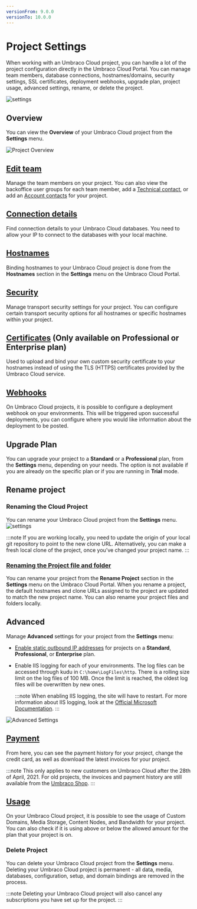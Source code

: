 ```yaml
---
versionFrom: 9.0.0
versionTo: 10.0.0
---
```


# Project Settings

When working with an Umbraco Cloud project, you can handle a lot of the project configuration directly in the Umbraco Cloud Portal. You can manage team members, database connections, hostnames/domains, security settings, SSL certificates, deployment webhooks, upgrade plan, project usage, advanced settings, rename, or delete the project.

![settings](images/project-settings-v10.png)

## Overview

You can view the **Overview** of your Umbraco Cloud project from the **Settings** menu.

![Project Overview](images/project-overview-1.png)

## [Edit team](../Team-Members)

Manage the team members on your project. You can also view the backoffice user groups for each team member, add a [Technical contact](../Team-Members/Technical-Contact.md), or add an [Account contacts](../Team-Members/Accounts-Contact.md) for your project.

## [Connection details](../../Databases)

Find connection details to your Umbraco Cloud databases. You need to allow your IP to connect to the databases with your local machine.

## [Hostnames](../Manage-Hostnames)

Binding hostnames to your Umbraco Cloud project is done from the **Hostnames** section in the **Settings** menu on the Umbraco Cloud Portal.

## [Security](../Manage-Security)

Manage transport security settings for your project. You can configure certain transport security options for all hostnames or specific hostnames within your project.

## [Certificates](../Manage-Hostnames/Security-Certificates) (Only available on **Professional** or **Enterprise** plan)

Used to upload and bind your own custom security certificate to your hostnames instead of using the TLS (HTTPS) certificates provided by the Umbraco Cloud service.

## [Webhooks](../../Deployment/Deployment-webhook)

On Umbraco Cloud projects, it is possible to configure a deployment webhook on your environments. This will be triggered upon successful deployments, you can configure where you would like information about the deployment to be posted.

## Upgrade Plan

You can upgrade your project to a **Standard** or a **Professional** plan, from the **Settings** menu, depending on your needs. The option is not available if you are already on the specific plan or if you are running in **Trial** mode.

## Rename project

### Renaming the Cloud Project

You can rename your Umbraco Cloud project from the **Settings** menu.
![settings](images/renaming-project-v10.png)

:::note
If you are working locally, you need to update the origin of your local git repository to point to the new clone URL. Alternatively, you can make a fresh local clone of the project, once you’ve changed your project name.
:::

### [Renaming the Project file and folder](https://our.umbraco.com/documentation/Umbraco-Cloud/Set-Up/Working-Locally/#renaming-the-project-files-and-folders)
You can rename your project from the **Rename Project** section in the **Settings** menu on the Umbraco Cloud Portal. When you rename a project, the default hostnames and clone URLs assigned to the project are updated to match the new project name. You can also rename your project files and folders locally.
## Advanced

Manage **Advanced** settings for your project from the **Settings** menu:

- [Enable static outbound IP addresses](../External-Services) for projects on a **Standard**, **Professional**, or **Enterprise** plan.
- Enable IIS logging for each of your environments. The log files can be accessed through kudu in `C:\home\LogFiles\http`. There is a rolling size limit on the log files of 100 MB. Once the limit is reached, the oldest log files will be overwritten by new ones.

    :::note
    When enabling IIS logging, the site will have to restart. For more information about IIS logging, look at the [Official Microsoft Documentation](https://docs.microsoft.com/en-us/iis/configuration/system.webserver/httplogging).
    :::

![Advanced Settings](images/Advanced-Settings.png)

## [Payment](../Manage-Subscriptions/new-shop.md)

From here, you can see the payment history for your project, change the credit card, as well as download the latest invoices for your project.

:::note
This only applies to new customers on Umbraco Cloud after the 28th of April, 2021. For old projects, the invoices and payment history are still available from the [Umbraco Shop](https://shop.umbraco.com/profile/sign-in).
:::

## [Usage](../Usage/)

On your Umbraco Cloud project, it is possible to see the usage of Custom Domains, Media Storage, Content Nodes, and Bandwidth for your project. You can also check if it is using above or below the allowed amount for the plan that your project is on.

### Delete Project

You can delete your Umbraco Cloud project from the **Settings** menu. Deleting your Umbraco Cloud project is permanent - all data, media, databases, configuration, setup, and domain bindings are removed in the process.

:::note
Deleting your Umbraco Cloud project will also cancel any subscriptions you have set up for the project.
:::
